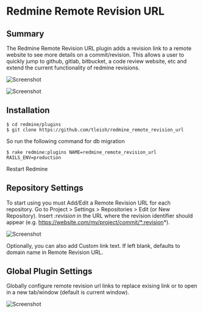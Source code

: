 # Redmine Remote Revision URL

## Summary

The Redmine Remote Revision URL plugin adds a revision link to a remote website to see more details on a commit/revision. 
This allows a user to quickly jump to github, gitlab, bitbucket, a code review website, etc and extend the current functionality of redmine revisions.
                 
![Screenshot](https://raw.githubusercontent.com/tleish/redmine_remote_revision_url/master/screenshot_associated_revisions.png)

![Screenshot](https://raw.githubusercontent.com/tleish/redmine_remote_revision_url/master/screenshot_revisions.png)

## Installation

```
$ cd redmine/plugins
$ git clone https://github.com/tleish/redmine_remote_revision_url
```
So run the following command for db migration
```
$ rake redmine:plugins NAME=redmine_remote_revision_url RAILS_ENV=production
```
Restart Redmine

## Repository Settings

To start using you must Add/Edit a Remote Revision URL for each repository. Go to Project > Settings > Repositories > Edit (or New Repository).
Insert *:revision* in the URL where the revision identifier should appear (e.g. https://website.com/my/project/commit/*:revision*).

![Screenshot](https://raw.githubusercontent.com/tleish/redmine_remote_revision_url/master/screenshot_repository_settings.png)

Optionally, you can also add Custom link text.  If left blank, defaults to domain name in Remote Revision URL.


## Global Plugin Settings

Globally configure remote revision url links to replace exising link or to open in a new tab/window (default is current window).

![Screenshot](https://raw.githubusercontent.com/tleish/redmine_remote_revision_url/master/screenshot_plugin_settings.png)